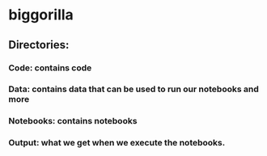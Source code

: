 # biggorilla

## Directories:
### Code: contains code
### Data: contains data that can be used to run our notebooks and more
### Notebooks: contains notebooks
### Output: what we get when we execute the notebooks.
